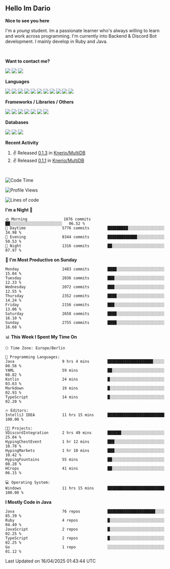 <h2>Hello Im Dario</h2>

**Nice to see you here**

I'm a *young* student. Im a passionate learner who's always willing to learn and work across
programming. I'm currently into Backend & Discord Bot development. I mainly develop in Ruby and Java.

<br/>

**Want to contact me?**

<a href="https://github.com/knerio"><img src="https://img.shields.io/badge/-Github-blue?style=for-the-badge&logo=github&logoColor=white"/></a> <a href="https://discord.com/users/639416958923702292"><img src="https://img.shields.io/badge/-knerio-blue?style=for-the-badge&logo=discord&logoColor=white"/></a> <a href="https://twitch.tv/dopalos_"><img src="https://img.shields.io/badge/-twitch-blue?style=for-the-badge&logo=twitch&logoColor=white"/></a>

**Languages**

<img src="https://img.shields.io/badge/-Java-blue?style=for-the-badge&logo=java&logoColor=white"/> <img src="https://img.shields.io/badge/-Ruby-blue?style=for-the-badge&logo=Ruby&logoColor=white"/> <img src="https://img.shields.io/badge/-Git-blue?style=for-the-badge&logo=Git&logoColor=white"/> <img src="https://img.shields.io/badge/-HTML-blue?style=for-the-badge&logo=html5&logoColor=white"/> <img src="https://img.shields.io/badge/-CSS-blue?style=for-the-badge&logo=CSS3&logoColor=white"/> <img src="https://img.shields.io/badge/-Javascript-blue?style=for-the-badge&logo=javascript&logoColor=white"/> <img src="https://img.shields.io/badge/-Typescript-blue?style=for-the-badge&logo=TypeScript&logoColor=white"/> <img src="https://img.shields.io/badge/-Kotlin-blue?style=for-the-badge&logo=kotlin&logoColor=white"/> <img src="https://img.shields.io/badge/-SQL-blue?style=for-the-badge&logo=MYSQL&logoColor=white"/> <img src="https://img.shields.io/badge/-Markdown-blue?style=for-the-badge&logo=Markdown&logoColor=white"/> <img src="https://img.shields.io/badge/-JSON-blue?style=for-the-badge&logo=JSON&logoColor=white"/>
<br/>

 **Frameworks / Libraries / Others**

<img src="https://img.shields.io/badge/-Ruby_On_Rails-blue?style=for-the-badge&logo=ruby-on-rails&logoColor=white"/> <img src="https://img.shields.io/badge/-JDA-blue?style=for-the-badge&logo=JDA&logoColor=white"/> <img src="https://img.shields.io/badge/-Bootstrap-blue?style=for-the-badge&logo=Bootstrap&logoColor=white"/> <img src="https://img.shields.io/badge/-Node.JS-blue?style=for-the-badge&logo=node.js&logoColor=white"/> <img src="https://img.shields.io/badge/-React-blue?style=for-the-badge&logo=React&logoColor=white"/> <img src="https://img.shields.io/badge/-Express-blue?style=for-the-badge&logo=Express&logoColor=white"/> <img src="https://img.shields.io/badge/-Next.Js-blue?style=for-the-badge&logo=Next.Js&logoColor=white"/>

**Databases**

<img src="https://img.shields.io/badge/-MongoDB-blue?style=for-the-badge&logo=mongodb&logoColor=white"/> <img src="https://img.shields.io/badge/-MariaDB-blue?style=for-the-badge&logo=MariaDB&logoColor=white"/>
<img src="https://img.shields.io/badge/-PostgreSQL-blue?style=for-the-badge&logo=PostgreSQl&logoColor=white"/>

**Recent Activity**

<!--RECENT_ACTIVITY:start-->
1. ✌️ Released [0.1.3](https://github.com/Knerio/MultiDB/releases/tag/0.1.3) in [Knerio/MultiDB](https://github.com/Knerio/MultiDB)<br>
2. ✌️ Released [0.1.1](https://github.com/Knerio/MultiDB/releases/tag/0.1.1) in [Knerio/MultiDB](https://github.com/Knerio/MultiDB)<br>
<!--RECENT_ACTIVITY:end-->
 
#

<!--START_SECTION:waka-->
![Code Time](http://img.shields.io/badge/Code%20Time-1%2C046%20hrs%2059%20mins-blue)

![Profile Views](http://img.shields.io/badge/Profile%20Views-13-blue)

![Lines of code](https://img.shields.io/badge/From%20Hello%20World%20I%27ve%20Written-1.2%20million%20lines%20of%20code-blue)

**I'm a Night 🦉** 

```text
🌞 Morning                1076 commits        ██░░░░░░░░░░░░░░░░░░░░░░░   06.52 % 
🌆 Daytime                5776 commits        █████████░░░░░░░░░░░░░░░░   34.98 % 
🌃 Evening                8344 commits        █████████████░░░░░░░░░░░░   50.53 % 
🌙 Night                  1316 commits        ██░░░░░░░░░░░░░░░░░░░░░░░   07.97 % 
```
📅 **I'm Most Productive on Sunday** 

```text
Monday                   2483 commits        ████░░░░░░░░░░░░░░░░░░░░░   15.04 % 
Tuesday                  2036 commits        ███░░░░░░░░░░░░░░░░░░░░░░   12.33 % 
Wednesday                2072 commits        ███░░░░░░░░░░░░░░░░░░░░░░   12.55 % 
Thursday                 2352 commits        ████░░░░░░░░░░░░░░░░░░░░░   14.24 % 
Friday                   2156 commits        ███░░░░░░░░░░░░░░░░░░░░░░   13.06 % 
Saturday                 2658 commits        ████░░░░░░░░░░░░░░░░░░░░░   16.10 % 
Sunday                   2755 commits        ████░░░░░░░░░░░░░░░░░░░░░   16.68 % 
```


📊 **This Week I Spent My Time On** 

```text
🕑︎ Time Zone: Europe/Berlin

💬 Programming Languages: 
Java                     9 hrs 4 mins        ████████████████████░░░░░   80.56 % 
YAML                     59 mins             ██░░░░░░░░░░░░░░░░░░░░░░░   08.82 % 
Kotlin                   24 mins             █░░░░░░░░░░░░░░░░░░░░░░░░   03.63 % 
Markdown                 19 mins             █░░░░░░░░░░░░░░░░░░░░░░░░   02.93 % 
TypeScript               14 mins             █░░░░░░░░░░░░░░░░░░░░░░░░   02.20 % 

🔥 Editors: 
IntelliJ IDEA            11 hrs 15 mins      █████████████████████████   100.00 % 

🐱‍💻 Projects: 
VDiscordIntegration      2 hrs 49 mins       ██████░░░░░░░░░░░░░░░░░░░   25.04 % 
HypingChestEvent         1 hr 12 mins        ███░░░░░░░░░░░░░░░░░░░░░░   10.78 % 
HypingMarkets            1 hr 10 mins        ███░░░░░░░░░░░░░░░░░░░░░░   10.42 % 
HypingFountains          55 mins             ██░░░░░░░░░░░░░░░░░░░░░░░   08.28 % 
HCrops                   41 mins             ██░░░░░░░░░░░░░░░░░░░░░░░   06.15 % 

💻 Operating System: 
Windows                  11 hrs 15 mins      █████████████████████████   100.00 % 
```

**I Mostly Code in Java** 

```text
Java                     76 repos            █████████████████████░░░░   85.39 % 
Ruby                     4 repos             █░░░░░░░░░░░░░░░░░░░░░░░░   04.49 % 
JavaScript               2 repos             █░░░░░░░░░░░░░░░░░░░░░░░░   02.25 % 
TypeScript               2 repos             █░░░░░░░░░░░░░░░░░░░░░░░░   02.25 % 
Go                       1 repo              ░░░░░░░░░░░░░░░░░░░░░░░░░   01.12 % 
```




 Last Updated on 16/04/2025 01:43:44 UTC
<!--END_SECTION:waka-->

